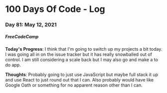 # 100 Days Of Code - Log
### Day 81: May 12, 2021
##### FreeCodeCamp 

**Today's Progress**: I think that I'm going to switch up my projects a bit today. I was going all in on the issue tracker but it has really snowballed out of control. I am still considering a scale back but I may also go and make a to do app.

**Thoughts**: Probably going to just use JavaScript but maybe full stack it up and use React to just round out that I can. Also probably would have like Google Oath or something for no apparent reason other than I can. 